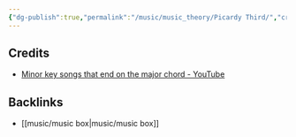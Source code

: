 ```yaml
---
{"dg-publish":true,"permalink":"/music/music_theory/Picardy Third/","created":"2024-02-29T22:19:56.402-06:00","updated":"2024-03-01T00:20:53.000-06:00"}
---
```



## Credits
- [Minor key songs that end on the major chord - YouTube](https://www.youtube.com/watch?v=jGaNdKabvQ4)

## Backlinks
- [[music/music box\|music/music box]]